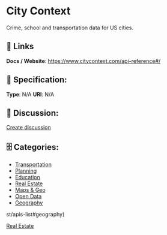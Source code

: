 # City Context


Crime, school and transportation data for US cities.

##  🔗 Links
**Docs / Website**: https://www.citycontext.com/api-reference#/

## 🧬 Specification:
**Type**: N/A
**URI**: N/A

## 💬 Discussion:
[Create discussion](https://github.com/apis-list/apis-list/discussions/new)

## 🗄️ Categories:
- [Transportation](https://github.com/apis-list/apis-list#transportation)
- [Planning](https://github.com/apis-list/apis-list#planning)
- [Education](https://github.com/apis-list/apis-list#education)
- [Real Estate](https://github.com/apis-list/apis-list#real-estate)
- [Maps & Geo](https://github.com/apis-list/apis-list#maps-and-geo)
- [Open Data](https://github.com/apis-list/apis-list#open-data)
- [Geography](https://github.com/apis-list/apis-list#geography)







st/apis-list#geography)



 [Real Estate](https://github.com/apis-list/apis-list#real-estate)




